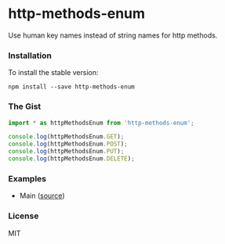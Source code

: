 # http-methods-enum

Use human key names instead of string names for http methods.

### Installation

To install the stable version:

```
npm install --save http-methods-enum
```

### The Gist

```javascript
import * as httpMethodsEnum from 'http-methods-enum';

console.log(httpMethodsEnum.GET);
console.log(httpMethodsEnum.POST);
console.log(httpMethodsEnum.PUT);
console.log(httpMethodsEnum.DELETE);
```

### Examples

* Main ([source](https://github.com/opensource-cards/http-methods-enum/tree/master/examples/main))

### License

MIT
